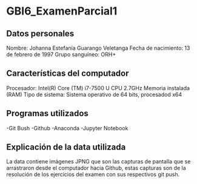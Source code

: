 # GBI6_ExamenParcial1
## Datos personales
Nombre: Johanna Estefanía Guarango Veletanga
Fecha de nacimiento: 13 de febrero de 1997
Grupo sanguíneo: ORH+
## Características del computador
Procesador: Intel(R) Core (TM) i7-7500 U CPU 2.7GHz
Memoria instalada (RAM)
Tipo de sistema: Sistema operativo de 64 bits, procesadod x64
## Programas utilizados
-Git Bush
-Github
-Anaconda 
-Jupyter Notebook
## Explicación de la data utilizada
La data contiene imágenes JPNG que son las capturas de pantalla que se arrastraron desde el computador hacia Github, estas capturas son de la resolución de los ejercicios del examen con sus respectivos git push.

